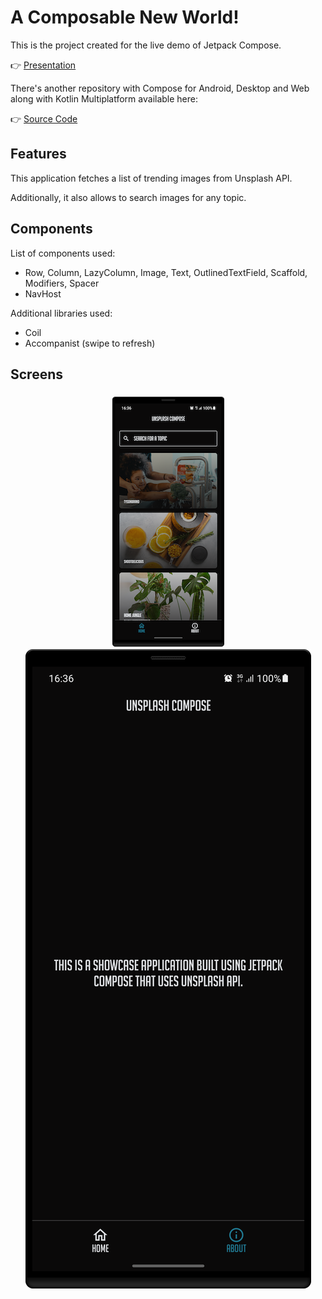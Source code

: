 # A Composable New World!

This is the project created for the live demo of Jetpack Compose.

👉 [Presentation](https://speakerdeck.com/cmota/a-multiplatform-adventure)

There's another repository with Compose for Android, Desktop and Web along with Kotlin Multiplatform available here:

👉 [Source Code](https://github.com/cmota/kmm-a-multiplatform-adventure)


## Features

This application fetches a list of trending images from Unsplash API.

Additionally, it also allows to search images for any topic.


## Components

List of components used:
- Row, Column, LazyColumn, Image, Text, OutlinedTextField, Scaffold, Modifiers, Spacer
- NavHost

Additional libraries used:
- Coil
- Accompanist (swipe to refresh)


## Screens

<h3 align="center">
  <img src="images/screens_1.png" alt="Image of home screen with all the trending pictures from Unsplash" />
  <img src="images/screens_2.png" alt="About screen with information about the app" />
</h3>